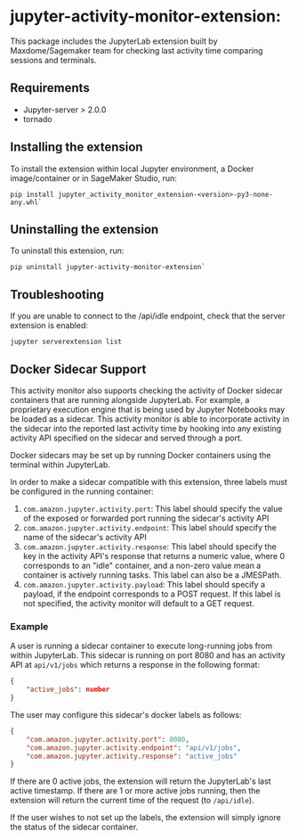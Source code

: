 # jupyter-activity-monitor-extension:

This package includes the JupyterLab extension built by Maxdome/Sagemaker team for checking last activity time comparing sessions and terminals. 

## Requirements
* Jupyter-server > 2.0.0
* tornado

## Installing the extension
To install the extension within local Jupyter environment, a Docker image/container or in SageMaker Studio, run:
```
pip install jupyter_activity_monitor_extension-<version>-py3-none-any.whl`
```

## Uninstalling the extension
To uninstall this extension, run:
```
pip uninstall jupyter-activity-monitor-extension`
```

## Troubleshooting
If you are unable to connect to the /api/idle endpoint, check that the server extension is enabled:

```
jupyter serverextension list
```

## Docker Sidecar Support
This activity monitor also supports checking the activity of Docker sidecar containers that are running alongside JupyterLab. For example, a proprietary execution engine that is being used by Jupyter Notebooks may be loaded as a sidecar. This activity monitor is able to incorporate activity in the sidecar into the reported last activity time by hooking into any existing activity API specified on the sidecar and served through a port.

Docker sidecars may be set up by running Docker containers using the terminal within JupyterLab.

In order to make a sidecar compatible with this extension, three labels must be configured in the running container:
1. `com.amazon.jupyter.activity.port`: This label should specify the value of the exposed or forwarded port running the sidecar's activity API
2. `com.amazon.jupyter.activity.endpoint`: This label should specify the name of the sidecar's activity API
3. `com.amazon.jupyter.activity.response`: This label should specify the key in the activity API's response that returns a numeric value, where 0 corresponds to an "idle" container, and a non-zero value mean a container is actively running tasks. This label can also be a JMESPath.
4. `com.amazon.jupyter.activity.payload`: This label should specify a payload, if the endpoint corresponds to a POST request. If this label is not specified, the activity monitor will default to a GET request.

### Example

A user is running a sidecar container to execute long-running jobs from within JupyterLab. This sidecar is running on port 8080 and has an activity API at `api/v1/jobs` which returns a response in the following format:

```json
{
    "active_jobs": number
}
```

The user may configure this sidecar's docker labels as follows:
```json
{
    "com.amazon.jupyter.activity.port": 8080,
    "com.amazon.jupyter.activity.endpoint": "api/v1/jobs",
    "com.amazon.jupyter.activity.response": "active_jobs"
}
```

If there are 0 active jobs, the extension will return the JupyterLab's last active timestamp. If there are 1 or more active jobs running, then the extension will return the current time of the request (to `/api/idle`).

If the user wishes to not set up the labels, the extension will simply ignore the status of the sidecar container.